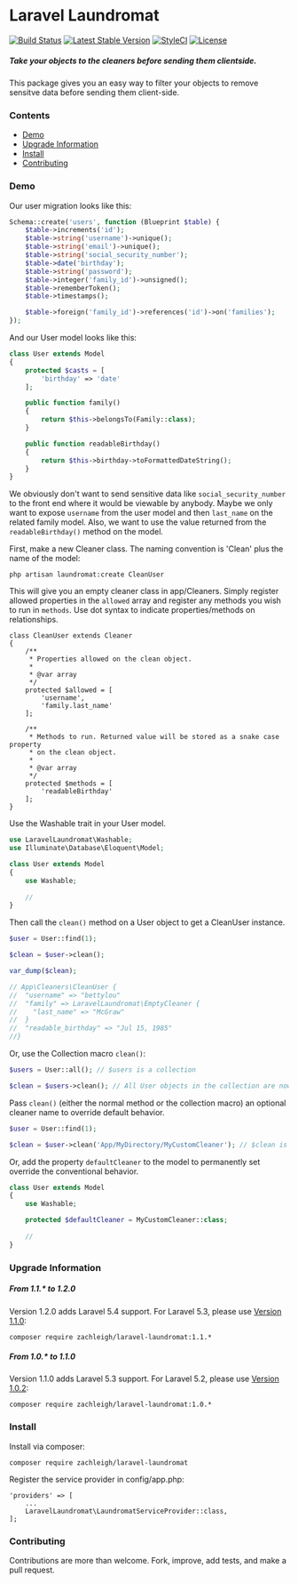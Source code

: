 # Laravel Laundromat  
[![Build Status](https://travis-ci.org/zachleigh/laravel-laundromat.svg?branch=master)](https://travis-ci.org/zachleigh/laravel-laundromat)
[![Latest Stable Version](https://poser.pugx.org/zachleigh/laravel-laundromat/version.svg)](//packagist.org/packages/zachleigh/laravel-laundromat)
[![StyleCI](https://styleci.io/repos/64065434/shield?style=flat)](https://styleci.io/repos/64065434)
[![License](https://poser.pugx.org/zachleigh/laravel-laundromat/license.svg)](//packagist.org/packages/zachleigh/laravel-laundromat)  
##### Take your objects to the cleaners before sending them clientside. 
This package gives you an easy way to filter your objects to remove sensitve data before sending them client-side.

### Contents
  - [Demo](#demo)
  - [Upgrade Information](#upgrade-information)
  - [Install](#install)
  - [Contributing](#contributing)

### Demo
Our user migration looks like this:
```php
Schema::create('users', function (Blueprint $table) {
    $table->increments('id');
    $table->string('username')->unique();
    $table->string('email')->unique();
    $table->string('social_security_number');
    $table->date('birthday');
    $table->string('password');
    $table->integer('family_id')->unsigned();
    $table->rememberToken();
    $table->timestamps();

    $table->foreign('family_id')->references('id')->on('families');
});
```
And our User model looks like this:
```php
class User extends Model
{
    protected $casts = [
        'birthday' => 'date'
    ];

    public function family()
    {
        return $this->belongsTo(Family::class);
    }

    public function readableBirthday()
    {
        return $this->birthday->toFormattedDateString();
    }
}
```


We obviously don't want to send sensitive data like `social_security_number` to the front end where it would be viewable by anybody. Maybe we only want to expose `username` from the user model and then `last_name` on the related family model. Also, we want to use the value returned from the `readableBirthday()` method on the model.   

First, make a new Cleaner class. The naming convention is 'Clean' plus the name of the model:
```
php artisan laundromat:create CleanUser
```
This will give you an empty cleaner class in app/Cleaners. Simply register allowed properties in the `allowed` array and register any methods you wish to run in `methods`. Use dot syntax to indicate properties/methods on relationships.
```
class CleanUser extends Cleaner
{
    /**
     * Properties allowed on the clean object.
     *
     * @var array
     */
    protected $allowed = [
        'username',
        'family.last_name'
    ];

    /**
     * Methods to run. Returned value will be stored as a snake case property
     * on the clean object.
     *
     * @var array
     */
    protected $methods = [
        'readableBirthday'
    ];
}
```
Use the Washable trait in your User model.

```php
use LaravelLaundromat\Washable;
use Illuminate\Database\Eloquent\Model;

class User extends Model
{
    use Washable;
    
    //
}
```
Then call the `clean()` method on a User object to get a CleanUser instance.
```php
$user = User::find(1);

$clean = $user->clean();

var_dump($clean);

// App\Cleaners\CleanUser {
//  "username" => "bettylou"
//  "family" => LaravelLaundromat\EmptyCleaner {
//    "last_name" => "McGraw"
//  }
//  "readable_birthday" => "Jul 15, 1985"
//}

```
Or, use the Collection macro `clean()`:
```php
$users = User::all(); // $users is a collection

$clean = $users->clean(); // All User objects in the collection are now CleanUser objects
```
Pass `clean()` (either the normal method or the collection macro) an optional cleaner name to override default behavior.
```php
$user = User::find(1);

$clean = $user->clean('App/MyDirectory/MyCustomCleaner'); // $clean is now an instance of MyCustomCleaner
```
Or, add the property `defaultCleaner` to the model to permanently set override the conventional behavior.
```php
class User extends Model
{
    use Washable;

    protected $defaultCleaner = MyCustomCleaner::class;
    
    //
}
```

### Upgrade Information
##### From 1.1.* to 1.2.0
Version 1.2.0 adds Laravel 5.4 support. For Laravel 5.3, please use [Version 1.1.0](https://github.com/zachleigh/laravel-laundromat/tree/v1.1.0):
```
composer require zachleigh/laravel-laundromat:1.1.*
```

##### From 1.0.* to 1.1.0
Version 1.1.0 adds Laravel 5.3 support. For Laravel 5.2, please use [Version 1.0.2](https://github.com/zachleigh/laravel-laundromat/tree/v1.0.2):
```
composer require zachleigh/laravel-laundromat:1.0.*
```

### Install
Install via composer:
```
composer require zachleigh/laravel-laundromat
```
Register the service provider in config/app.php:
```
'providers' => [
    ...
    LaravelLaundromat\LaundromatServiceProvider::class,
];
```

### Contributing
Contributions are more than welcome. Fork, improve, add tests, and make a pull request.